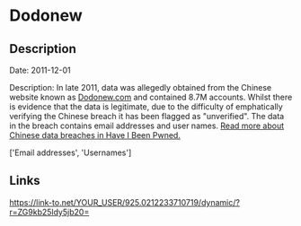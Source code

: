 # Dodonew

## Description

Date: 2011-12-01

Description:
In late 2011, data was allegedly obtained from the Chinese website known as <a href="http://dodonew.com" target="_blank" rel="noopener">Dodonew.com</a> and contained 8.7M accounts. Whilst there is evidence that the data is legitimate, due to the difficulty of emphatically verifying the Chinese breach it has been flagged as &quot;unverified&quot;. The data in the breach contains email addresses and user names. <a href="https://www.troyhunt.com/handling-chinese-data-breaches-in-have-i-been-pwned/" target="_blank" rel="noopener">Read more about Chinese data breaches in Have I Been Pwned.</a>


['Email addresses', 'Usernames']

## Links

https://link-to.net/YOUR_USER/925.0212233710719/dynamic/?r=ZG9kb25ldy5jb20=